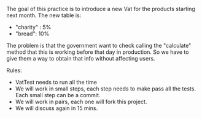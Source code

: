 The goal of this practice is to introduce a new Vat for the products starting next month.
The new table is:
* "charity" : 5%
* "bread": 10%

The problem is that the government want to check calling the "calculate" method that this is working before that
day in production.
So we have to give them a way to obtain that info without affecting users.

Rules:
- VatTest needs to run all the time
- We will work in small steps, each step needs to make pass all the tests. Each small step can be a commit.
- We will work in pairs, each one will fork this project.
- We will discuss again in 15 mins.